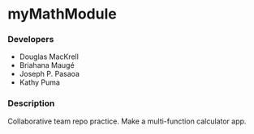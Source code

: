# myMathModule

### Developers
+ Douglas MacKrell
+ Briahana Maugé
+ Joseph P. Pasaoa
+ Kathy Puma


### Description
Collaborative team repo practice. Make a multi-function calculator app.
